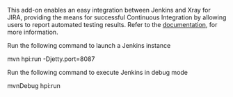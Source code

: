 This add-on enables an easy integration between Jenkins and Xray for JIRA, providing the means for successful Continuous Integration by allowing users to report automated testing results.
Refer to the [documentation](https://apps.xpand-it.com/confluence/display/RAVEN/Xray+-+%5BCI%5D+Jenkins+plugin), for more information.

Run the following command to launch a Jenkins instance

mvn hpi:run -Djetty.port=8087

Run the following command to execute Jenkins in debug mode

mvnDebug hpi:run


